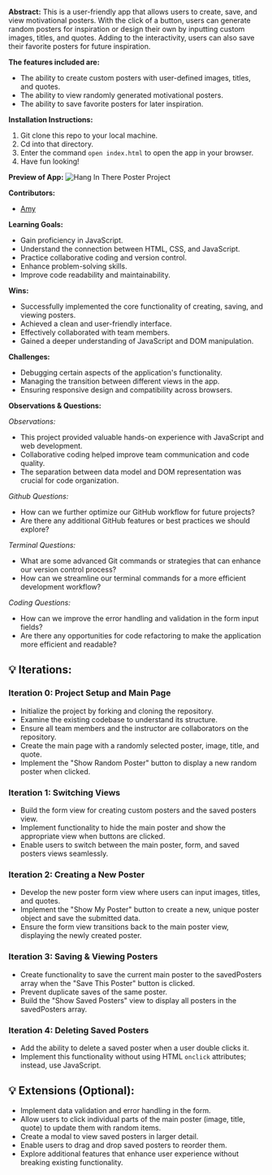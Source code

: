 **Abstract:** This is a user-friendly app that allows users to create, save, and view motivational posters. With the click of a button, users can generate random posters for inspiration or design their own by inputting custom images, titles, and quotes. Adding to the interactivity, users can also save their favorite posters for future inspiration.

**The features included are:**
- The ability to create custom posters with user-defined images, titles, and quotes.
- The ability to view randomly generated motivational posters.
- The ability to save favorite posters for later inspiration.

**Installation Instructions:**
1. Git clone this repo to your local machine.
2. Cd into that directory.
3. Enter the command `open index.html` to open the app in your browser.
4. Have fun looking!

**Preview of App:**
![Hang In There Poster Project](https://amysiu1028.github.io/PosterWebProject/)


**Contributors:** 
- [Amy](https://github.com/amysiu1028)


**Learning Goals:**
- Gain proficiency in JavaScript.
- Understand the connection between HTML, CSS, and JavaScript.
- Practice collaborative coding and version control.
- Enhance problem-solving skills.
- Improve code readability and maintainability.

**Wins:**
- Successfully implemented the core functionality of creating, saving, and viewing posters.
- Achieved a clean and user-friendly interface.
- Effectively collaborated with team members.
- Gained a deeper understanding of JavaScript and DOM manipulation.

**Challenges:**
- Debugging certain aspects of the application's functionality.
- Managing the transition between different views in the app.
- Ensuring responsive design and compatibility across browsers.

**Observations & Questions:**

*Observations:*
- This project provided valuable hands-on experience with JavaScript and web development.
- Collaborative coding helped improve team communication and code quality.
- The separation between data model and DOM representation was crucial for code organization.

*Github Questions:*
- How can we further optimize our GitHub workflow for future projects?
- Are there any additional GitHub features or best practices we should explore?

*Terminal Questions:*
- What are some advanced Git commands or strategies that can enhance our version control process?
- How can we streamline our terminal commands for a more efficient development workflow?

*Coding Questions:*
- How can we improve the error handling and validation in the form input fields?
- Are there any opportunities for code refactoring to make the application more efficient and readable?

## 💡 Iterations:

### **Iteration 0: Project Setup and Main Page**
- Initialize the project by forking and cloning the repository.
- Examine the existing codebase to understand its structure.
- Ensure all team members and the instructor are collaborators on the repository.
- Create the main page with a randomly selected poster, image, title, and quote.
- Implement the "Show Random Poster" button to display a new random poster when clicked.

### **Iteration 1: Switching Views**
- Build the form view for creating custom posters and the saved posters view.
- Implement functionality to hide the main poster and show the appropriate view when buttons are clicked.
- Enable users to switch between the main poster, form, and saved posters views seamlessly.

### **Iteration 2: Creating a New Poster**
- Develop the new poster form view where users can input images, titles, and quotes.
- Implement the "Show My Poster" button to create a new, unique poster object and save the submitted data.
- Ensure the form view transitions back to the main poster view, displaying the newly created poster.

### **Iteration 3: Saving & Viewing Posters**
- Create functionality to save the current main poster to the savedPosters array when the "Save This Poster" button is clicked.
- Prevent duplicate saves of the same poster.
- Build the "Show Saved Posters" view to display all posters in the savedPosters array.

### **Iteration 4: Deleting Saved Posters**
- Add the ability to delete a saved poster when a user double clicks it.
- Implement this functionality without using HTML `onclick` attributes; instead, use JavaScript.

## 💡 Extensions (Optional):

- Implement data validation and error handling in the form.
- Allow users to click individual parts of the main poster (image, title, quote) to update them with random items.
- Create a modal to view saved posters in larger detail.
- Enable users to drag and drop saved posters to reorder them.
- Explore additional features that enhance user experience without breaking existing functionality.


